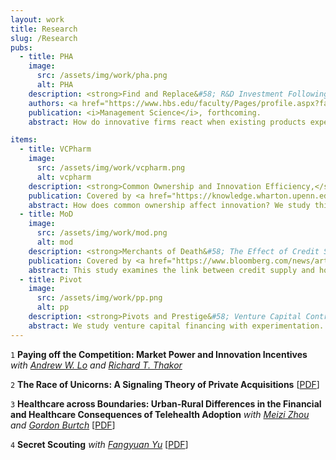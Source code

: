 ```yaml
---
layout: work
title: Research
slug: /Research
pubs:
  - title: PHA
    image:
      src: /assets/img/work/pha.png
      alt: PHA
    description: <strong>Find and Replace&#58; R&D Investment Following the Erosion of Existing Products</strong> [<a href="https://www.dropbox.com/s/qthk3a8ul87a887/WP_Find_Replace.pdf?dl=0" target="_blank">PDF</a>]
    authors: <a href="https://www.hbs.edu/faculty/Pages/profile.aspx?facId=951435" target="_blank">Joshua L. Krieger</a>, Xuelin Li, and <a href="https://carlsonschool.umn.edu/faculty/richard-thakor" target="_blank">Richard T. Thakor</a> 
    publication: <i>Management Science</i>, forthcoming.
    abstract: How do innovative firms react when existing products experience negative shocks? We explore this question with detailed project-level data from drug development firms. Using FDA Public Health Advisories as idiosyncratic negative shocks to approved drugs, we examine how drug makers react through investment decisions. Following these shocks, affected firms increase R&D expenditures, driven by a higher likelihood of acquiring external innovations, rather than developing novel projects internally. Such acquisition activities are concentrated in firms with weak research pipelines. We also find that competing developers move resources away from the affected therapeutic areas. Our results show how investments in specialized commercialization capital create path dependencies and alter the direction of R&D investments.

items:
  - title: VCPharm
    image:
      src: /assets/img/work/vcpharm.png
      alt: vcpharm
    description: <strong>Common Ownership and Innovation Efficiency,</strong> <i>with <a href="https://fnce.wharton.upenn.edu/profile/tongl/#awards" target="_blank">Tong Liu</a> and <a href="http://finance-faculty.wharton.upenn.edu/luket/" target="_blank">Lucian A. Taylor</a></i> [<a href="https://papers.ssrn.com/sol3/papers.cfm?abstract_id=3479439" target="_blank">PDF</a>]  [<a href="https://www.dropbox.com/s/jemf5sje5v8rn7v/OnlineAppendix_Li_Liu_Taylor.pdf?dl=0" target="_blank">Online Appendix</a>]
    publication: Covered by <a href="https://knowledge.wharton.upenn.edu/article/luke-taylor-common-ownership-research/" target="_blank">Knowledge@Wharton</a>
    abstract: How does common ownership affect innovation? We study this question using project-level data on pharmaceutical startups and their venture capital (VC) investors. We find that common VC ownership reduces duplication of R&D in patent races. Specifically, common ownership leads VCs to shut down lagging drug projects, withhold funding from lagging startups, and redirect those startups' innovation. These results support theories dating back to Loury (1979)&#58; By coordinating R&D efforts across firms in a patent race, a common owner can reduce excess R&D. Consistent with common ownership improving innovation efficiency, common ownership rates are positively correlated with the ratio of R&D output to funding.
  - title: MoD
    image:
      src: /assets/img/work/mod.png
      alt: mod
    description: <strong>Merchants of Death&#58; The Effect of Credit Supply Shocks on Hospital Outcomes,</strong> <i> with <a href = "https://sites.google.com/site/cyrusaghamolla/home" target="_blank">Cyrus Aghamolla</a>, <a href = "https://carlsonschool.umn.edu/faculty/pinar-karaca-mandic" target="_blank">Pinar Karaca-Mandic</a>, and <a href = "https://carlsonschool.umn.edu/faculty/richard-thakor" target="_blank">Richard T. Thakor</a></i>, National Bureau of Economic Research No.w28709, [<a href="https://www.nber.org/papers/w28709" target="_blank">PDF</a>]
    publication: Covered by <a href="https://www.bloomberg.com/news/articles/2021-05-18/stress-tests-for-hospital-lenders-mean-more-pain-for-patients" target="_blank">Bloomberg</a>
    abstract: This study examines the link between credit supply and hospital health outcomes. Using detailed data on hospitals and the banks that they borrow from, we use bank stress tests as exogenous shocks to credit access for hospitals that have lending relationships with tested banks. We find that affected hospitals shift their operations to enhance their profit margins in response to a negative credit shock, but reduce the quality of their care to patients across a variety of measures. In particular, affected hospitals exhibit significantly lower attentiveness in providing timely and effective treatment and procedures, and are rated substantially lower in patient satisfaction.  This decline in care quality is reflected in health outcomes&#58; affected hospitals experience a significant increase in risk-adjusted, unplanned 30-day readmission rates of recently discharged patients and in risk-adjusted 30-day patient mortality rates. Overall, the results indicate that access to credit can affect the quality of healthcare hospitals deliver, pointing to important spillover effects of credit market frictions on health outcomes. 
  - title: Pivot
    image:
      src: /assets/img/work/pp.png
      alt: pp
    description: <strong>Pivots and Prestige&#58; Venture Capital Contracts with Experimentation,</strong> <i>with <a href="https://carlsonschool.umn.edu/faculty/martin-szydlowski" target="_blank" style="color:#B39BAC">Martin Szydlowski</a></i> [<a href="https://papers.ssrn.com/sol3/papers.cfm?abstract_id=3481301" target="_blank">PDF</a>]
    abstract: We study venture capital financing with experimentation. An entrepreneur contracts with an investor and has private information about a project, which requires costly experimentation by both parties to succeed. In equilibrium, investors learn about the project from the arrival of exogenous information and from the entrepreneur's contract offers. The optimal contract features vesting and dilution, consistent with empirical evidence. Pivots and prestige projects emerge as signaling devices. Technological progress, which lowers the cost of experimentation or which increases the rate of learning, makes entrepreneurs pivot more aggressively in equilibrium. 
---
```


`1`  ​**Paying off the Competition: Market Power and Innovation Incentives** <i>with <a href="https://alo.mit.edu/" target="_blank">Andrew W. Lo</a> and <a href="https://carlsonschool.umn.edu/faculty/richard-thakor" target="_blank">Richard T. Thakor</a></i>

`2` **The Race of Unicorns: A Signaling Theory of Private Acquisitions** [<a href="https://www.dropbox.com/s/emq4kp5x5weohiv/JMP_Unicorns.pdf?dl=0" target="_blank">PDF</a>]

`3` **Healthcare across Boundaries: Urban-Rural Differences in the Financial and Healthcare Consequences of Telehealth Adoption** <i>with <a href="https://carlsonschool.umn.edu/faculty/meizi-zhou" target="_blank">Meizi Zhou</a> and <a href="https://scholar.google.com/citations?user=rc64wHQAAAAJ&hl=en" target="_blank">Gordon Burtch</a></i> [<a href="https://papers.ssrn.com/sol3/papers.cfm?abstract_id=3807577" target="_blank">PDF</a>]

`4`  ​**Secret Scouting** <i>with <a href="https://carlsonschool.umn.edu/faculty/fangyuan-yu" target="_blank">Fangyuan Yu</a></i> [<a href="https://papers.ssrn.com/sol3/papers.cfm?abstract_id=3449798" target="_blank">PDF</a>]
<br />
<br />

